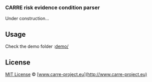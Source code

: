 ### CARRE risk evidence condition parser

Under construction...

## Usage

Check the demo folder :[demo/](https://github.com/carre-project/RiskEvidenceConditionParser/tree/master/demo)


## License

[MIT License](http://zenorocha.mit-license.org/) © [www.carre-project.eu](http://www.carre-project.eu)
